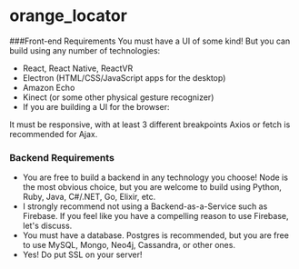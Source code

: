 # orange_locator


###Front-end Requirements
You must have a UI of some kind! But you can build using any number of technologies:

* React, React Native, ReactVR
* Electron (HTML/CSS/JavaScript apps for the desktop)
* Amazon Echo
* Kinect (or some other physical gesture recognizer)
* If you are building a UI for the browser:

It must be responsive, with at least 3 different breakpoints
Axios or fetch is recommended for Ajax.
### Backend Requirements
* You are free to build a backend in any technology you choose! Node is the most obvious choice, but you are welcome to build using Python, Ruby, Java, C#/.NET, Go, Elixir, etc.
* I strongly recommend not using a Backend-as-a-Service such as Firebase. If you feel like you have a compelling reason to use Firebase, let's discuss.
* You must have a database. Postgres is recommended, but you are free to use MySQL, Mongo, Neo4j, Cassandra, or other ones.
* Yes! Do put SSL on your server!
